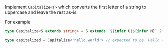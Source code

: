 
Implement `Capitalize<T>` which converts the first letter of a string to uppercase and leave the rest as-is.

For example

```ts
type Capitalize<S extends string> = S extends `${infer U}${infer M}` ? `${Uppercase<U>}${M}` : S;

type capitalized = Capitalize<'hello world'> // expected to be 'Hello world'
```
